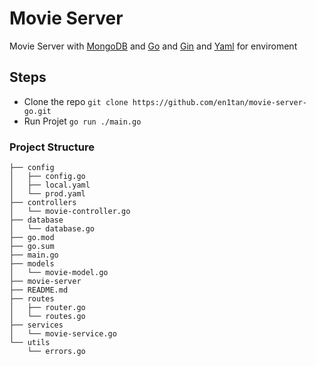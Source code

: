 # Movie Server
Movie Server with [MongoDB]("https://www.mongodb.com/") and [Go]("https://golang.org") and [Gin]("https://gin-gonic.com/") and [Yaml]("https://yaml.org") for enviroment

## Steps
- Clone the repo `git clone https://github.com/en1tan/movie-server-go.git`
- Run Projet `go run ./main.go`

### Project Structure
```.
├── config
│   ├── config.go
│   ├── local.yaml
│   └── prod.yaml
├── controllers
│   └── movie-controller.go
├── database
│   └── database.go
├── go.mod
├── go.sum
├── main.go
├── models
│   └── movie-model.go
├── movie-server
├── README.md
├── routes
│   ├── router.go
│   └── routes.go
├── services
│   └── movie-service.go
└── utils
    └── errors.go
